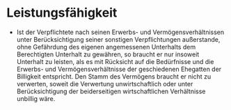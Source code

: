 # Leistungsfähigkeit

- Ist der Verpflichtete nach seinen Erwerbs- und Vermögensverhältnissen unter Berücksichtigung seiner sonstigen Verpflichtungen außerstande, ohne Gefährdung des eigenen angemessenen Unterhalts dem Berechtigten Unterhalt zu gewähren, so braucht er nur insoweit Unterhalt zu leisten, als es mit Rücksicht auf die Bedürfnisse und die Erwerbs- und Vermögensverhältnisse der geschiedenen Ehegatten der Billigkeit entspricht. Den Stamm des Vermögens braucht er nicht zu verwerten, soweit die Verwertung unwirtschaftlich oder unter Berücksichtigung der beiderseitigen wirtschaftlichen Verhältnisse unbillig wäre.

